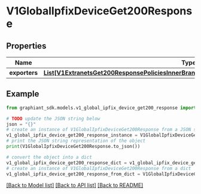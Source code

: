 # V1GlobalIpfixDeviceGet200Response


## Properties

Name | Type | Description | Notes
------------ | ------------- | ------------- | -------------
**exporters** | [**List[V1ExtranetsGet200ResponsePoliciesInnerBranchesExcludedDevicesInnerIpfixExportersInner]**](V1ExtranetsGet200ResponsePoliciesInnerBranchesExcludedDevicesInnerIpfixExportersInner.md) |  | [optional] 

## Example

```python
from graphiant_sdk.models.v1_global_ipfix_device_get200_response import V1GlobalIpfixDeviceGet200Response

# TODO update the JSON string below
json = "{}"
# create an instance of V1GlobalIpfixDeviceGet200Response from a JSON string
v1_global_ipfix_device_get200_response_instance = V1GlobalIpfixDeviceGet200Response.from_json(json)
# print the JSON string representation of the object
print(V1GlobalIpfixDeviceGet200Response.to_json())

# convert the object into a dict
v1_global_ipfix_device_get200_response_dict = v1_global_ipfix_device_get200_response_instance.to_dict()
# create an instance of V1GlobalIpfixDeviceGet200Response from a dict
v1_global_ipfix_device_get200_response_from_dict = V1GlobalIpfixDeviceGet200Response.from_dict(v1_global_ipfix_device_get200_response_dict)
```
[[Back to Model list]](../README.md#documentation-for-models) [[Back to API list]](../README.md#documentation-for-api-endpoints) [[Back to README]](../README.md)


